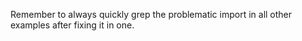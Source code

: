 Remember to always quickly grep the problematic import in all other examples after fixing it in one.